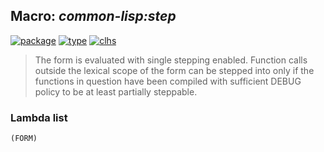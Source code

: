 ## Macro: ***common-lisp:step***
[![package](https://img.shields.io/badge/Package-COMMON--LISP-5f9ea0.svg?style=social&colorA=999999)](../) [![type](https://img.shields.io/badge/Type-Macro-5f9ea0.svg?style=social&colorA=999999)](../#macro) [![clhs](https://img.shields.io/badge/CLHS-STEP-5f9ea0.svg?style=social&colorA=999999)](http://www.lispworks.com/documentation/HyperSpec/Body/m_step.htm) 

> The form is evaluated with single stepping enabled. Function calls
> outside the lexical scope of the form can be stepped into only if the
> functions in question have been compiled with sufficient DEBUG policy
> to be at least partially steppable.

### Lambda list
```
(FORM)
```
